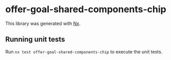 # offer-goal-shared-components-chip

This library was generated with [Nx](https://nx.dev).

## Running unit tests

Run `nx test offer-goal-shared-components-chip` to execute the unit tests.
